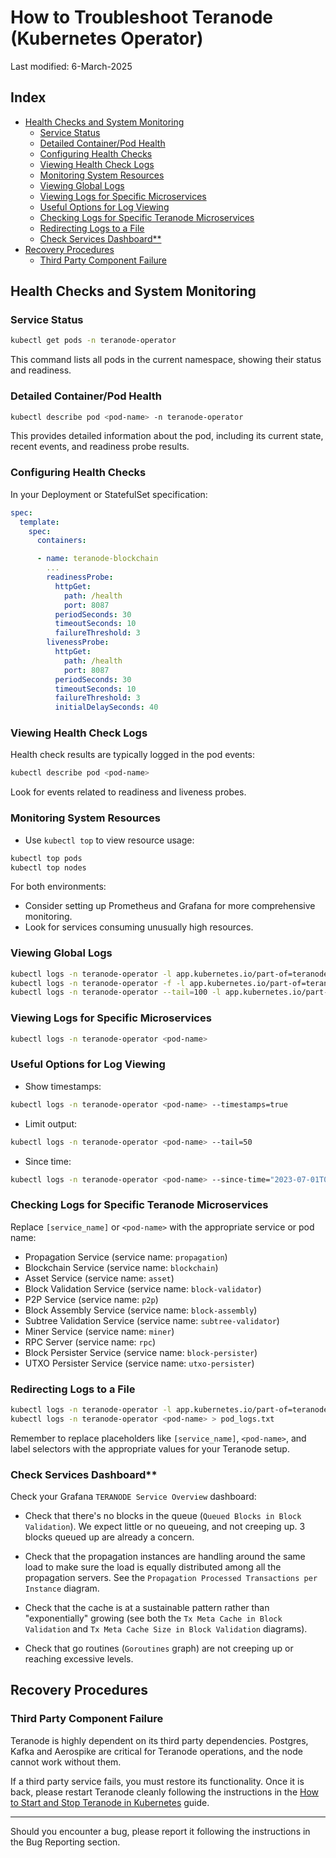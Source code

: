 # How to Troubleshoot Teranode (Kubernetes Operator)

Last modified: 6-March-2025

## Index

- [Health Checks and System Monitoring](#health-checks-and-system-monitoring)
    - [Service Status](#service-status)
    - [Detailed Container/Pod Health](#detailed-containerpod-health)
    - [Configuring Health Checks](#configuring-health-checks)
    - [Viewing Health Check Logs](#viewing-health-check-logs)
    - [Monitoring System Resources](#monitoring-system-resources)
    - [Viewing Global Logs](#viewing-global-logs)
    - [Viewing Logs for Specific Microservices](#viewing-logs-for-specific-microservices)
    - [Useful Options for Log Viewing](#useful-options-for-log-viewing)
    - [Checking Logs for Specific Teranode Microservices](#checking-logs-for-specific-teranode-microservices)
    - [Redirecting Logs to a File](#redirecting-logs-to-a-file)
    - [Check Services Dashboard**](#check-services-dashboard)
- [Recovery Procedures](#recovery-procedures)
    - [Third Party Component Failure](#third-party-component-failure)


## Health Checks and System Monitoring


### Service Status

```bash
kubectl get pods -n teranode-operator
```
This command lists all pods in the current namespace, showing their status and readiness.


### Detailed Container/Pod Health


```bash
kubectl describe pod <pod-name> -n teranode-operator
```
This provides detailed information about the pod, including its current state, recent events, and readiness probe results.



### Configuring Health Checks


In your Deployment or StatefulSet specification:

```yaml
spec:
  template:
    spec:
      containers:

      - name: teranode-blockchain
        ...
        readinessProbe:
          httpGet:
            path: /health
            port: 8087
          periodSeconds: 30
          timeoutSeconds: 10
          failureThreshold: 3
        livenessProbe:
          httpGet:
            path: /health
            port: 8087
          periodSeconds: 30
          timeoutSeconds: 10
          failureThreshold: 3
          initialDelaySeconds: 40
```


### Viewing Health Check Logs


Health check results are typically logged in the pod events:

```bash
kubectl describe pod <pod-name>
```
Look for events related to readiness and liveness probes.



### Monitoring System Resources



* Use `kubectl top` to view resource usage:

```bash
kubectl top pods
kubectl top nodes
```


For both environments:

* Consider setting up Prometheus and Grafana for more comprehensive monitoring.
* Look for services consuming unusually high resources.



### Viewing Global Logs


```bash
kubectl logs -n teranode-operator -l app.kubernetes.io/part-of=teranode-operator
kubectl logs -n teranode-operator -f -l app.kubernetes.io/part-of=teranode-operator  # Follow logs in real-time
kubectl logs -n teranode-operator --tail=100 -l app.kubernetes.io/part-of=teranode-operator  # View only the most recent logs
```



### Viewing Logs for Specific Microservices

```bash
kubectl logs -n teranode-operator <pod-name>
```

### Useful Options for Log Viewing

* Show timestamps:
```bash
kubectl logs -n teranode-operator <pod-name> --timestamps=true
```
* Limit output:
```bash
kubectl logs -n teranode-operator <pod-name> --tail=50
```
* Since time:
```bash
kubectl logs -n teranode-operator <pod-name> --since-time="2023-07-01T00:00:00Z"
```

### Checking Logs for Specific Teranode Microservices

Replace `[service_name]` or `<pod-name>` with the appropriate service or pod name:

* Propagation Service (service name: `propagation`)
* Blockchain Service (service name: `blockchain`)
* Asset Service (service name: `asset`)
* Block Validation Service (service name: `block-validator`)
* P2P Service (service name: `p2p`)
* Block Assembly Service (service name: `block-assembly`)
* Subtree Validation Service (service name: `subtree-validator`)
* Miner Service (service name: `miner`)
* RPC Server (service name: `rpc`)
* Block Persister Service (service name: `block-persister`)
* UTXO Persister Service (service name: `utxo-persister`)


### Redirecting Logs to a File

```bash
kubectl logs -n teranode-operator -l app.kubernetes.io/part-of=teranode-operator > teranode_logs.txt
kubectl logs -n teranode-operator <pod-name> > pod_logs.txt
```

Remember to replace placeholders like `[service_name]`, `<pod-name>`, and label selectors with the appropriate values for your Teranode setup.


### Check Services Dashboard**

Check your Grafana `TERANODE Service Overview` dashboard:


- Check that there's no blocks in the queue (`Queued Blocks in Block Validation`). We expect little or no queueing, and not creeping up. 3 blocks queued up are already a concern.



- Check that the propagation instances are handling around the same load to make sure the load is equally distributed among all the propagation servers. See the `Propagation Processed Transactions per Instance` diagram.



- Check that the cache is at a sustainable pattern rather than "exponentially" growing (see both the `Tx Meta Cache in Block Validation` and `Tx Meta Cache Size in Block Validation` diagrams).



- Check that go routines (`Goroutines` graph) are not creeping up or reaching excessive levels.



## Recovery Procedures



### Third Party Component Failure



Teranode is highly dependent on its third party dependencies. Postgres, Kafka and Aerospike are critical for Teranode operations, and the node cannot work without them.



If a third party service fails, you must restore its functionality. Once it is back, please restart Teranode cleanly following the instructions in the [How to Start and Stop Teranode in Kubernetes](minersHowToStopStartKubernetesTeranode.md) guide.




------


Should you encounter a bug, please report it following the instructions in the Bug Reporting section.
